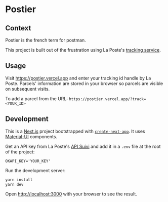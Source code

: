 # Postier

## Context

Postier is the french term for postman.

This project is built out of the frustration using La Poste's [tracking service](https://www.laposte.fr/outils/suivre-vos-envois).

## Usage

Visit https://postier.vercel.app and enter your tracking id handle by La Poste.
Parcels' information are stored in your browser so parcels are visible on subsequent visits.

To add a parcel from the URL: `https://postier.vercel.app/?track=<YOUR_ID>`

## Development

This is a [Next.js](https://nextjs.org/) project bootstrapped with [`create-next-app`](https://github.com/zeit/next.js/tree/canary/packages/create-next-app). It uses [Material-UI](https://material-ui.com/) components.

Get an API key from La Poste's [API Suivi](https://developer.laposte.fr/products/suivi/2) and add it in a `.env` file at the root of the project:

```
OKAPI_KEY='YOUR_KEY'
```

Run the development server:

```bash
yarn install
yarn dev
```

Open [http://localhost:3000](http://localhost:3000) with your browser to see the result.
